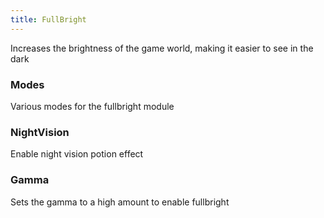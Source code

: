 ```yaml
---
title: FullBright
---
```


Increases the brightness of the game world, making it easier to see in the dark

### Modes

Various modes for the fullbright module

### NightVision

Enable night vision potion effect

### Gamma

Sets the gamma to a high amount to enable fullbright